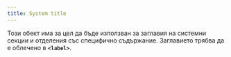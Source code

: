 ```yaml
---
title: System title
---
```


Този обект има за цел да бъде използван за заглавия на системни секции и отделения със специфично съдържание. Заглавието трябва да е облечено в **`<label>`**.